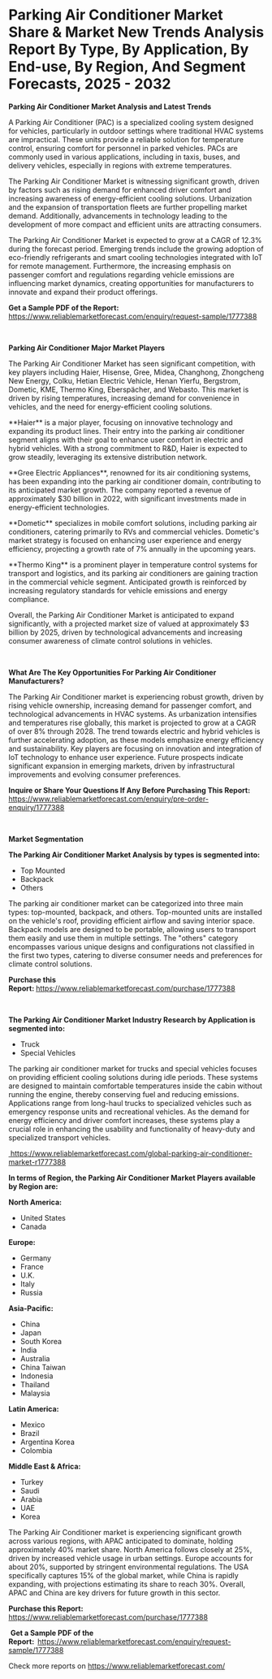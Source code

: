 <p><h1>Parking Air Conditioner Market Share & Market New Trends Analysis Report By Type, By Application, By End-use, By Region, And Segment Forecasts, 2025 - 2032</h1></p><p><strong>Parking Air Conditioner Market Analysis and Latest Trends</strong></p>
<p><p>A Parking Air Conditioner (PAC) is a specialized cooling system designed for vehicles, particularly in outdoor settings where traditional HVAC systems are impractical. These units provide a reliable solution for temperature control, ensuring comfort for personnel in parked vehicles. PACs are commonly used in various applications, including in taxis, buses, and delivery vehicles, especially in regions with extreme temperatures.</p><p>The Parking Air Conditioner Market is witnessing significant growth, driven by factors such as rising demand for enhanced driver comfort and increasing awareness of energy-efficient cooling solutions. Urbanization and the expansion of transportation fleets are further propelling market demand. Additionally, advancements in technology leading to the development of more compact and efficient units are attracting consumers.</p><p>The Parking Air Conditioner Market is expected to grow at a CAGR of 12.3% during the forecast period. Emerging trends include the growing adoption of eco-friendly refrigerants and smart cooling technologies integrated with IoT for remote management. Furthermore, the increasing emphasis on passenger comfort and regulations regarding vehicle emissions are influencing market dynamics, creating opportunities for manufacturers to innovate and expand their product offerings.</p></p>
<p><strong>Get a Sample PDF of the Report:&nbsp;</strong> <a href="https://www.reliablemarketforecast.com/enquiry/request-sample/1777388?utm_campaign=2140&utm_medium=2&utm_source=Github&utm_content=ia&utm_term=07022025&utm_id=parking-air-conditioner">https://www.reliablemarketforecast.com/enquiry/request-sample/1777388</a></p>
<p>&nbsp;</p>
<p><strong>Parking Air Conditioner Major Market Players</strong></p>
<p><p>The Parking Air Conditioner Market has seen significant competition, with key players including Haier, Hisense, Gree, Midea, Changhong, Zhongcheng New Energy, Colku, Hetian Electric Vehicle, Henan Yierfu, Bergstrom, Dometic, KME, Thermo King, Eberspächer, and Webasto. This market is driven by rising temperatures, increasing demand for convenience in vehicles, and the need for energy-efficient cooling solutions.</p><p>**Haier** is a major player, focusing on innovative technology and expanding its product lines. Their entry into the parking air conditioner segment aligns with their goal to enhance user comfort in electric and hybrid vehicles. With a strong commitment to R&D, Haier is expected to grow steadily, leveraging its extensive distribution network.</p><p>**Gree Electric Appliances**, renowned for its air conditioning systems, has been expanding into the parking air conditioner domain, contributing to its anticipated market growth. The company reported a revenue of approximately $30 billion in 2022, with significant investments made in energy-efficient technologies.</p><p>**Dometic** specializes in mobile comfort solutions, including parking air conditioners, catering primarily to RVs and commercial vehicles. Dometic's market strategy is focused on enhancing user experience and energy efficiency, projecting a growth rate of 7% annually in the upcoming years.</p><p>**Thermo King** is a prominent player in temperature control systems for transport and logistics, and its parking air conditioners are gaining traction in the commercial vehicle segment. Anticipated growth is reinforced by increasing regulatory standards for vehicle emissions and energy compliance.</p><p>Overall, the Parking Air Conditioner Market is anticipated to expand significantly, with a projected market size of valued at approximately $3 billion by 2025, driven by technological advancements and increasing consumer awareness of climate control solutions in vehicles.</p></p>
<p>&nbsp;</p>
<p><strong>What Are The Key Opportunities For Parking Air Conditioner Manufacturers?</strong></p>
<p><p>The Parking Air Conditioner market is experiencing robust growth, driven by rising vehicle ownership, increasing demand for passenger comfort, and technological advancements in HVAC systems. As urbanization intensifies and temperatures rise globally, this market is projected to grow at a CAGR of over 8% through 2028. The trend towards electric and hybrid vehicles is further accelerating adoption, as these models emphasize energy efficiency and sustainability. Key players are focusing on innovation and integration of IoT technology to enhance user experience. Future prospects indicate significant expansion in emerging markets, driven by infrastructural improvements and evolving consumer preferences.</p></p>
<p><strong>Inquire or Share Your Questions If Any Before Purchasing This Report:</strong> <a href="https://www.reliablemarketforecast.com/enquiry/pre-order-enquiry/1777388?utm_campaign=2140&utm_medium=2&utm_source=Github&utm_content=ia&utm_term=07022025&utm_id=parking-air-conditioner">https://www.reliablemarketforecast.com/enquiry/pre-order-enquiry/1777388</a></p>
<p>&nbsp;</p>
<p><strong>Market Segmentation</strong></p>
<p><strong>The Parking Air Conditioner Market Analysis by types is segmented into:</strong></p>
<p><ul><li>Top Mounted</li><li>Backpack</li><li>Others</li></ul></p>
<p><p>The parking air conditioner market can be categorized into three main types: top-mounted, backpack, and others. Top-mounted units are installed on the vehicle's roof, providing efficient airflow and saving interior space. Backpack models are designed to be portable, allowing users to transport them easily and use them in multiple settings. The "others" category encompasses various unique designs and configurations not classified in the first two types, catering to diverse consumer needs and preferences for climate control solutions.</p></p>
<p><strong>Purchase this Report:&nbsp;</strong><a href="https://www.reliablemarketforecast.com/purchase/1777388?utm_campaign=2140&utm_medium=2&utm_source=Github&utm_content=ia&utm_term=07022025&utm_id=parking-air-conditioner">https://www.reliablemarketforecast.com/purchase/1777388</a></p>
<p>&nbsp;</p>
<p><strong>The Parking Air Conditioner Market Industry Research by Application is segmented into:</strong></p>
<p><ul><li>Truck</li><li>Special Vehicles</li></ul></p>
<p><p>The parking air conditioner market for trucks and special vehicles focuses on providing efficient cooling solutions during idle periods. These systems are designed to maintain comfortable temperatures inside the cabin without running the engine, thereby conserving fuel and reducing emissions. Applications range from long-haul trucks to specialized vehicles such as emergency response units and recreational vehicles. As the demand for energy efficiency and driver comfort increases, these systems play a crucial role in enhancing the usability and functionality of heavy-duty and specialized transport vehicles.</p></p>
<p><a href="https://www.reliablemarketforecast.com/global-parking-air-conditioner-market-r1777388?utm_campaign=2140&utm_medium=2&utm_source=Github&utm_content=ia&utm_term=07022025&utm_id=parking-air-conditioner">&nbsp;https://www.reliablemarketforecast.com/global-parking-air-conditioner-market-r1777388</a></p>
<p><strong>In terms of Region, the Parking Air Conditioner Market Players available by Region are:</strong></p>
<p>
    <p> <strong> North America: </strong>
        <ul>
            <li>United States</li>
            <li>Canada</li>
        </ul>
        </p> 
    <p> <strong> Europe: </strong>
        <ul>
            <li>Germany</li>
            <li>France</li>
            <li>U.K.</li>
            <li>Italy</li>
            <li>Russia</li>
        </ul>
        </p> 
    <p> <strong> Asia-Pacific: </strong>
        <ul>
            <li>China</li>
            <li>Japan</li>
            <li>South Korea</li>
            <li>India</li>
            <li>Australia</li>
            <li>China Taiwan</li>
            <li>Indonesia</li>
            <li>Thailand</li>
            <li>Malaysia</li>
        </ul>
        </p> 
    <p> <strong> Latin America: </strong>
        <ul>
            <li>Mexico</li>
            <li>Brazil</li>
            <li>Argentina Korea</li>
            <li>Colombia</li>
        </ul>
        </p> 
    <p> <strong> Middle East & Africa: </strong>
        <ul>
            <li>Turkey</li>
            <li>Saudi</li>
            <li>Arabia</li>
            <li>UAE</li>
            <li>Korea</li>
        </ul>
    </p>
    </p>
<p><p>The Parking Air Conditioner market is experiencing significant growth across various regions, with APAC anticipated to dominate, holding approximately 40% market share. North America follows closely at 25%, driven by increased vehicle usage in urban settings. Europe accounts for about 20%, supported by stringent environmental regulations. The USA specifically captures 15% of the global market, while China is rapidly expanding, with projections estimating its share to reach 30%. Overall, APAC and China are key drivers for future growth in this sector.</p></p>
<p><strong>Purchase this Report: </strong><a href="https://www.reliablemarketforecast.com/purchase/1777388?utm_campaign=2140&utm_medium=2&utm_source=Github&utm_content=ia&utm_term=07022025&utm_id=parking-air-conditioner">https://www.reliablemarketforecast.com/purchase/1777388</a></p>
<p>&nbsp;<strong>Get a Sample PDF of the Report:&nbsp;&nbsp;</strong><a href="https://www.reliablemarketforecast.com/enquiry/request-sample/1777388?utm_campaign=2140&utm_medium=2&utm_source=Github&utm_content=ia&utm_term=07022025&utm_id=parking-air-conditioner">https://www.reliablemarketforecast.com/enquiry/request-sample/1777388</a></p>
<p><strong></strong></p>
<p>Check more reports on <a href="https://www.reliablemarketforecast.com/?utm_campaign=2140&utm_medium=2&utm_source=Github&utm_content=ia&utm_term=07022025&utm_id=parking-air-conditioner">https://www.reliablemarketforecast.com/</a></p>